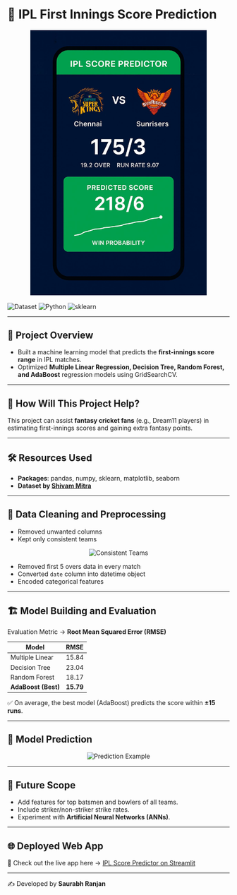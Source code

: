 # 🏏 IPL First Innings Score Prediction

<p align="center">
  <img src="readme_resources/ipl-banner.jpg" alt="FISP" width="400"/>
</p>

![Dataset](https://img.shields.io/badge/Dataset-Shivam_Mitra-blue.svg) 
![Python](https://img.shields.io/badge/Python-3.9-brightgreen.svg) 
![sklearn](https://img.shields.io/badge/Library-sklearn-orange.svg)

---

## 📌 Project Overview
- Built a machine learning model that predicts the **first-innings score range** in IPL matches.  
- Optimized **Multiple Linear Regression, Decision Tree, Random Forest, and AdaBoost** regression models using GridSearchCV.  

---

## 🎯 How Will This Project Help?
This project can assist **fantasy cricket fans** (e.g., Dream11 players) in estimating first-innings scores and gaining extra fantasy points.  

---

## 🛠️ Resources Used
- **Packages**: pandas, numpy, sklearn, matplotlib, seaborn  
- **Dataset by [Shivam Mitra](https://github.com/codophobia/CricketScorePredictor)**  

---

## 🧹 Data Cleaning and Preprocessing
- Removed unwanted columns  
- Kept only consistent teams  
<p align="center">
  <img src="readme-resources/consistent_teams.PNG" alt="Consistent Teams" width="500"/>
</p>

- Removed first 5 overs data in every match  
- Converted `date` column into datetime object  
- Encoded categorical features  

---

## 🏗️ Model Building and Evaluation
Evaluation Metric → **Root Mean Squared Error (RMSE)**  

| Model                  | RMSE   |
|-------------------------|--------|
| Multiple Linear         | 15.84  |
| Decision Tree           | 23.04  |
| Random Forest           | 18.17  |
| **AdaBoost (Best)**     | **15.79** |

✅ On average, the best model (AdaBoost) predicts the score within **±15 runs**.  

---

## 🔮 Model Prediction
<p align="center">
  <img src="readme-resources/prediction.PNG" alt="Prediction Example" width="600"/>
</p>

---

## 🚀 Future Scope
- Add features for top batsmen and bowlers of all teams.  
- Include striker/non-striker strike rates.  
- Experiment with **Artificial Neural Networks (ANNs)**.  

---

## 🌐 Deployed Web App
🎉 Check out the live app here → [IPL Score Predictor on Streamlit](https://ipl-score-predictor.streamlit.app/)  

---

✍️ Developed by **Saurabh Ranjan**  
